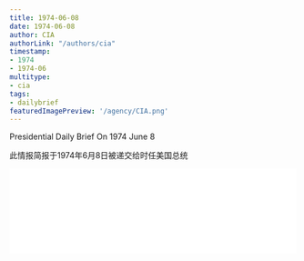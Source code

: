 ```yaml
---
title: 1974-06-08
date: 1974-06-08
author: CIA 
authorLink: "/authors/cia"
timestamp: 
- 1974
- 1974-06
multitype: 
- cia
tags: 
- dailybrief
featuredImagePreview: '/agency/CIA.png'
---
```



Presidential Daily Brief On 1974 June 8

此情报简报于1974年6月8日被递交给时任美国总统

<!--more-->





<div id="over" style="width:100%; overflow:hidden"> <iframe id="sFrame" name="sFrame" frameborder="no" border="0"  allowfullscreen marginwidth="0" scrolling="no" src = " /CIA/1974-06-08.html "  style = " position:absulute; width: 806px; top: 300;" > </iframe> </div>